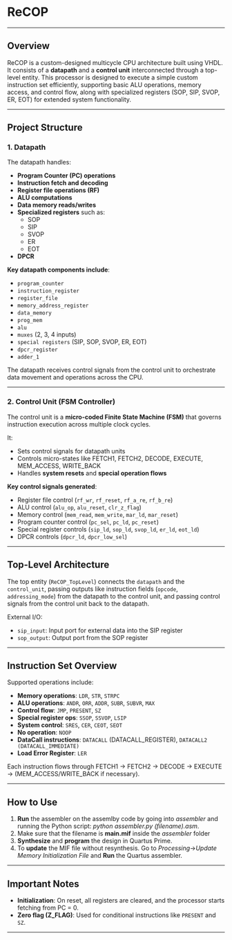 # ReCOP
---

## Overview
ReCOP is a custom-designed multicycle CPU architecture built using VHDL. It consists of a **datapath** and a **control unit** interconnected through a top-level entity. This processor is designed to execute a simple custom instruction set efficiently, supporting basic ALU operations, memory access, and control flow, along with specialized registers (SOP, SIP, SVOP, ER, EOT) for extended system functionality.

---

## Project Structure

### 1. **Datapath**
The datapath handles:
- **Program Counter (PC) operations**
- **Instruction fetch and decoding**
- **Register file operations (RF)**
- **ALU computations**
- **Data memory reads/writes**
- **Specialized registers** such as:
  - SOP
  - SIP
  - SVOP
  - ER 
  - EOT
- **DPCR**

**Key datapath components include**:
- `program_counter`
- `instruction_register`
- `register_file`
- `memory_address_register`
- `data_memory`
- `prog_mem`
- `alu`
- `muxes` (2, 3, 4 inputs)
- `special registers` (SIP, SOP, SVOP, ER, EOT)
- `dpcr_register`
- `adder_1`

The datapath receives control signals from the control unit to orchestrate data movement and operations across the CPU.

---

### 2. **Control Unit (FSM Controller)**
The control unit is a **micro-coded Finite State Machine (FSM)** that governs instruction execution across multiple clock cycles.

It:
- Sets control signals for datapath units
- Controls micro-states like FETCH1, FETCH2, DECODE, EXECUTE, MEM_ACCESS, WRITE_BACK
- Handles **system resets** and **special operation flows**

**Key control signals generated**:
- Register file control (`rf_wr`, `rf_reset`, `rf_a_re`, `rf_b_re`)
- ALU control (`alu_op`, `alu_reset`, `clr_z_flag`)
- Memory control (`mem_read`, `mem_write`, `mar_ld`, `mar_reset`)
- Program counter control (`pc_sel`, `pc_ld`, `pc_reset`)
- Special register controls (`sip_ld`, `sop_ld`, `svop_ld`, `er_ld`, `eot_ld`)
- DPCR controls (`dpcr_ld`, `dpcr_low_sel`)

---

## Top-Level Architecture

The top entity (`ReCOP_TopLevel`) connects the `datapath` and the `control_unit`, passing outputs like instruction fields (`opcode`, `addressing_mode`) from the datapath to the control unit, and passing control signals from the control unit back to the datapath.

External I/O:
- `sip_input`: Input port for external data into the SIP register
- `sop_output`: Output port from the SOP register

---

## Instruction Set Overview

Supported operations include:
- **Memory operations**: `LDR`, `STR`, `STRPC`
- **ALU operations**: `ANDR`, `ORR`, `ADDR`, `SUBR`, `SUBVR`, `MAX`
- **Control flow**: `JMP`, `PRESENT`, `SZ`
- **Special register ops**: `SSOP`, `SSVOP`, `LSIP`
- **System control**: `SRES`, `CER`, `CEOT`, `SEOT`
- **No operation**: `NOOP`
- **DataCall instructions**: `DATACALL` (DATACALL_REGISTER), `DATACALL2 (DATACALL_IMMEDIATE)`
- **Load Error Register**: `LER`

Each instruction flows through FETCH1 -> FETCH2 → DECODE → EXECUTE → (MEM_ACCESS/WRITE_BACK if necessary).

---

## How to Use

1. **Run** the assembler on the assemlby code by going into *assembler* and running the Python script: *python assembler.py (filename).asm*.
2. Make sure that the filename is **main.mif** inside the *assembler* folder
3. **Synthesize** and **program** the design in Quartus Prime.
4. To **update** the MIF file without resynthesis. Go to *Processing*→*Update Memory Initialization File* and **Run** the Quartus assembler.

---

## Important Notes
- **Initialization**: On reset, all registers are cleared, and the processor starts fetching from PC = 0.
- **Zero flag (Z_FLAG)**: Used for conditional instructions like `PRESENT` and `SZ`.

---
